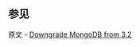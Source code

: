 ## 参见

原文 - [Downgrade MongoDB from 3.2]( https://docs.mongodb.com/manual/release-notes/3.2-downgrade/ )

